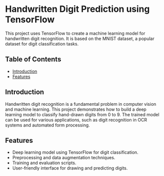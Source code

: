 # Handwritten Digit Prediction using TensorFlow

This project uses TensorFlow to create a machine learning model for handwritten digit recognition. It is based on the MNIST dataset, a popular dataset for digit classification tasks.

## Table of Contents
- [Introduction](#introduction)
- [Features](#features)

## Introduction

Handwritten digit recognition is a fundamental problem in computer vision and machine learning. This project demonstrates how to build a deep learning model to classify hand-drawn digits from 0 to 9. The trained model can be used for various applications, such as digit recognition in OCR systems and automated form processing.

## Features

- Deep learning model using TensorFlow for digit classification.
- Preprocessing and data augmentation techniques.
- Training and evaluation scripts.
- User-friendly interface for drawing and predicting digits.
